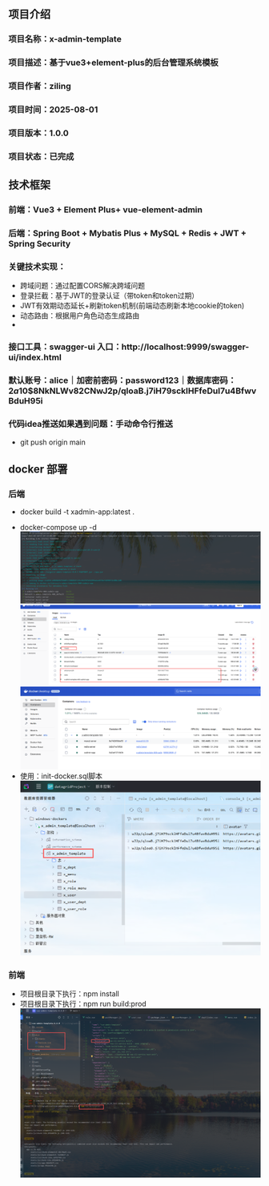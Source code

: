 ## 项目介绍
### 项目名称：x-admin-template
### 项目描述：基于vue3+element-plus的后台管理系统模板
### 项目作者：ziling
### 项目时间：2025-08-01
### 项目版本：1.0.0
### 项目状态：已完成

## 技术框架
### 前端：Vue3 + Element Plus+ vue-element-admin
### 后端：Spring Boot + Mybatis Plus + MySQL + Redis + JWT + Spring Security
### 关键技术实现：
- 跨域问题：通过配置CORS解决跨域问题
- 登录拦截：基于JWT的登录认证（带token和token过期）
- JWT有效期动态延长+刷新token机制(前端动态刷新本地cookie的token)
- 动态路由：根据用户角色动态生成路由
- 
### 接口工具：swagger-ui 入口：http://localhost:9999/swagger-ui/index.html

### 默认账号：alice｜加密前密码：password123｜数据库密码：$2a$10$8NkNLWv82CNwJ2p/qloaB.j7iH79scklHFfeDul7u4BfwvBduH95i

### 代码idea推送如果遇到问题：手动命令行推送
- git push origin main

## docker 部署   
### 后端
- docker build -t xadmin-app:latest .

[//]: # (- Docker Compose 会自动执行 Dockerfile 来构建镜像（前提是你的 docker-compose.yml 中使用了 build: .）。 )
- docker-compose up -d  
![img_2.png](img_2.png)
![img_3.png](img_3.png)
![img_4.png](img_4.png)
- 使用：init-docker.sql脚本
![img_5.png](img_5.png)
### 前端
- 项目根目录下执行：npm install
- 项目根目录下执行：npm run build:prod
![img_6.png](img_6.png)
